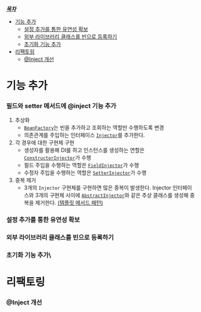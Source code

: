 <u>***목차***</u>
- [기능 추가](#기능-추가)
  + [설정 추가를 통한 유연성 확보](#설정-추가를-통한-유연성-확보)
  + [외부 라이브러리 클래스를 빈으로 등록하기](#외부-라이브러리-클래스를-빈으로-등록하기)
  + [초기화 기능 추가 ](#초기화-기능-추가)
- [리팩토링](#리팩토링)
  + [@Inject 개선](#@Inject-개선)


# 기능 추가
### 필드와 setter 메서드에 @inject 기능 추가
1. 추상화
   * [`BeanFactory`]()는 빈을 추가하고 조회하는 역할만 수행하도록 변경
   * 의존관계를 주입하는 인터페이스 [`Injector`]()를 추가한다.
2. 각 경우에 대한 구현체 구현
   * 생성자를 활용해 DI를 하고 인스턴스를 생성하는 연할은 [`ConstructorInjector`]()가 수행
   * 필드 주입을 수행하는 역할은 [`FieldInjector`]()가 수행
   * 수정자 주입을 수행하는 역할은 [`SetterInjector`]()가 수행
3. 중복 제거
   * 3개의 `Injector` 구현체를 구현하면 많은 중복이 발생한다. Injector 인터페이스와 3개의 구현체 사이에 [`AbstractInjector`]()와 같은 추상 클래스를 생성해 중복을 제거한다. 
     [(템플릿 메서드 패턴)](https://github.com/e-build/java-oop-to-spring/blob/main/concept/design-pattern.md#template-method) 

### 설정 추가를 통한 유연성 확보
### 외부 라이브러리 클래스를 빈으로 등록하기 
### 초기화 기능 추가\

# 리팩토링
### @Inject 개선